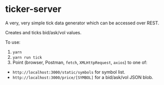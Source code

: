 # ticker-server
A very, very simple tick data generator which can be accessed over REST.

Creates and ticks bid/ask/vol values.

To use:
1. `yarn`
2. `yarn run tick`
3. Point (browser, Postman, `fetch`, `XMLHttpRequest`, `axios`) to one of:
 - `http://localhost:3000/static/symbols` for symbol list.
 - `http://localhost:3000/price/[SYMBOL]` for a bid/ask/vol JSON blob.
